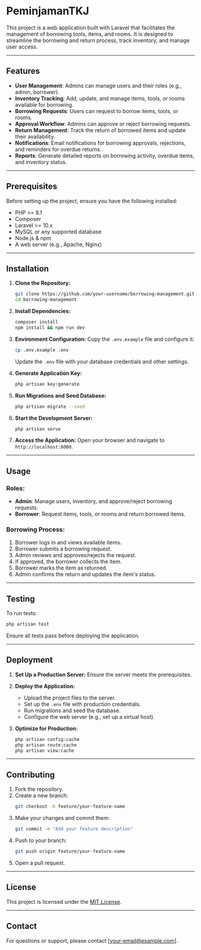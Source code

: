 # PeminjamanTKJ

This project is a web application built with Laravel that facilitates the management of borrowing tools, items, and rooms. It is designed to streamline the borrowing and return process, track inventory, and manage user access.

---

## Features

- **User Management**: Admins can manage users and their roles (e.g., admin, borrower).
- **Inventory Tracking**: Add, update, and manage items, tools, or rooms available for borrowing.
- **Borrowing Requests**: Users can request to borrow items, tools, or rooms.
- **Approval Workflow**: Admins can approve or reject borrowing requests.
- **Return Management**: Track the return of borrowed items and update their availability.
- **Notifications**: Email notifications for borrowing approvals, rejections, and reminders for overdue returns.
- **Reports**: Generate detailed reports on borrowing activity, overdue items, and inventory status.

---

## Prerequisites

Before setting up the project, ensure you have the following installed:

- PHP >= 8.1
- Composer
- Laravel >= 10.x
- MySQL or any supported database
- Node.js & npm
- A web server (e.g., Apache, Nginx)

---

## Installation

1. **Clone the Repository:**
   ```bash
   git clone https://github.com/your-username/borrowing-management.git
   cd borrowing-management
   ```

2. **Install Dependencies:**
   ```bash
   composer install
   npm install && npm run dev
   ```

3. **Environment Configuration:**
   Copy the `.env.example` file and configure it:
   ```bash
   cp .env.example .env
   ```
   Update the `.env` file with your database credentials and other settings.

4. **Generate Application Key:**
   ```bash
   php artisan key:generate
   ```

5. **Run Migrations and Seed Database:**
   ```bash
   php artisan migrate --seed
   ```

6. **Start the Development Server:**
   ```bash
   php artisan serve
   ```

7. **Access the Application:**
   Open your browser and navigate to `http://localhost:8000`.

---

## Usage

### Roles:
- **Admin**: Manage users, inventory, and approve/reject borrowing requests.
- **Borrower**: Request items, tools, or rooms and return borrowed items.

### Borrowing Process:
1. Borrower logs in and views available items.
2. Borrower submits a borrowing request.
3. Admin reviews and approves/rejects the request.
4. If approved, the borrower collects the item.
5. Borrower marks the item as returned.
6. Admin confirms the return and updates the item's status.

---

## Testing

To run tests:
```bash
php artisan test
```
Ensure all tests pass before deploying the application.

---

## Deployment

1. **Set Up a Production Server:**
   Ensure the server meets the prerequisites.

2. **Deploy the Application:**
   - Upload the project files to the server.
   - Set up the `.env` file with production credentials.
   - Run migrations and seed the database.
   - Configure the web server (e.g., set up a virtual host).

3. **Optimize for Production:**
   ```bash
   php artisan config:cache
   php artisan route:cache
   php artisan view:cache
   ```

---

## Contributing

1. Fork the repository.
2. Create a new branch:
   ```bash
   git checkout -b feature/your-feature-name
   ```
3. Make your changes and commit them:
   ```bash
   git commit -m "Add your feature description"
   ```
4. Push to your branch:
   ```bash
   git push origin feature/your-feature-name
   ```
5. Open a pull request.

---

## License

This project is licensed under the [MIT License](LICENSE).

---

## Contact

For questions or support, please contact [your-email@example.com].

